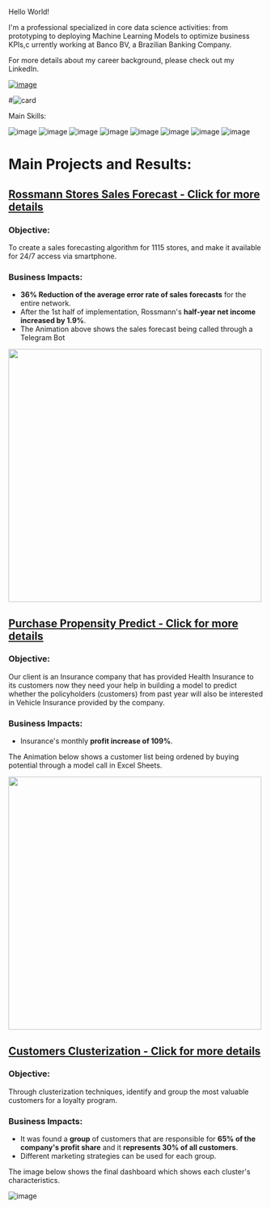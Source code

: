 Hello World!

I'm a professional specialized in core data science activities: from prototyping to deploying Machine Learning Models to optimize business KPIs,c urrently working at Banco BV, a Brazilian Banking Company.

For more details about my career background, please check out my LinkedIn.

[![image](https://user-images.githubusercontent.com/73034020/202054592-e0684a6f-ec0c-482e-9244-607e46a77398.png)](https://www.linkedin.com/in/viniciuskos/)


#![card](https://github-readme-stats.vercel.app/api?username=ViniciusKos&theme=tokyonight)

Main Skills:

![image](https://github.com/ViniciusKos/ViniciusKos/assets/73034020/16699ce5-a059-40a9-b88d-d89dcf83506b)
![image](https://img.shields.io/badge/Python-14354C?style=for-the-badge&logo=python&logoColor=white)
![image](https://github.com/ViniciusKos/ViniciusKos/assets/73034020/d517961e-07db-4155-ba6b-e5bee2338969)
![image](https://github.com/ViniciusKos/ViniciusKos/assets/73034020/61df1ee2-0eb8-4474-a17f-e6183db01610)
![image](https://img.shields.io/badge/Flask-000000?style=for-the-badge&logo=flask&logoColor=white)
![image](https://user-images.githubusercontent.com/73034020/202050874-ced3040f-6021-4b50-bbe0-2e5c0fd8e17f.png)
![image](https://user-images.githubusercontent.com/73034020/202050927-22ddcb55-9b1a-400f-b7e3-c3ce1e9e5e7c.png)
![image](https://user-images.githubusercontent.com/73034020/202050994-230401e7-b1e1-48f4-a67c-3cdd5da43ccd.png)







# Main Projects and Results:

 ## [Rossmann Stores Sales Forecast - Click for more details](https://github.com/ViniciusKos/forecast_sales) 

 ### Objective:
To create a sales forecasting algorithm for 1115 stores, and make it available for 24/7 access via smartphone.

### Business Impacts:
- **36% Reduction of the average error rate of sales forecasts** for the entire network.
- After the 1st half of implementation, Rossmann's **half-year net income increased by 1.9%**.
- The Animation above shows the sales forecast being called through a Telegram Bot
<img src="https://user-images.githubusercontent.com/73034020/205716565-d5dcfe89-5368-4a57-b60f-7258e29ca7a9.gif" width="500">

## [Purchase Propensity Predict - Click for more details](https://github.com/ViniciusKos/purchase_propensity_predict)

### Objective:
Our client is an Insurance company that has provided Health Insurance to its customers now they need your help in building a model to predict whether the policyholders (customers) from past year will also be interested in Vehicle Insurance provided by the company.

### Business Impacts:
-  Insurance's monthly **profit increase of 109%**.

The Animation below shows a customer list being ordened by buying potential through a model call in Excel Sheets.

<img src="https://user-images.githubusercontent.com/73034020/201436763-32984504-0aa9-43b2-8f17-56f6eb1bfb8f.gif" width="500">

## [Customers Clusterization - Click for more details](https://github.com/ViniciusKos/insiders_clustering)

### Objective:
Through clusterization techniques, identify and group the most valuable customers for a loyalty program.

### Business Impacts:
- It was found a **group** of customers that are responsible for **65% of the company's profit share** and it **represents 30% of all customers**.
- Different marketing strategies can be used for each group.

The image below shows the final dashboard which shows each cluster's characteristics.

![image](https://user-images.githubusercontent.com/73034020/220782047-35aea54a-570d-4c00-a5b2-5ca135dd2bf3.png)





